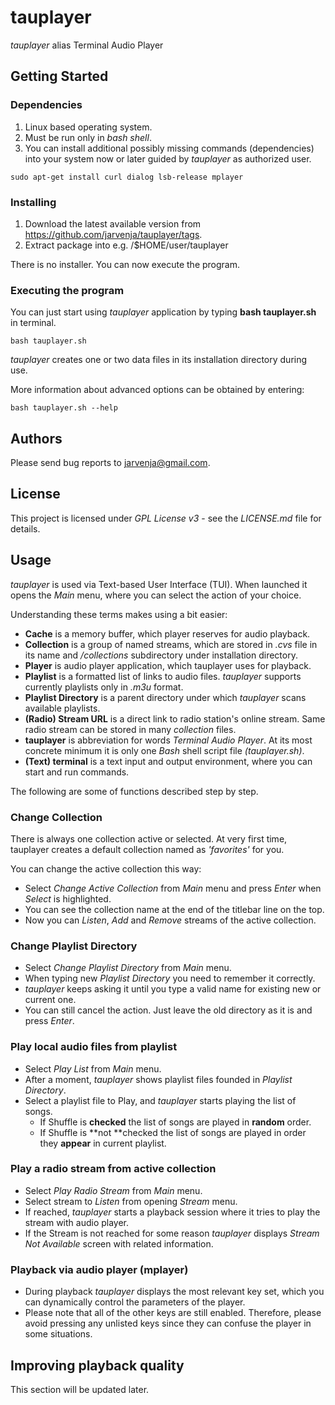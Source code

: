 # tauplayer

_tauplayer_ alias Terminal Audio Player 

## Getting Started

### Dependencies

1) Linux based operating system.
2) Must be run only in _bash shell_.
3) You can install additional possibly missing commands (dependencies) into your system now or later guided by _tauplayer_ as authorized user.

  ```
  sudo apt-get install curl dialog lsb-release mplayer
  ```
  
### Installing

1) Download the latest available version from https://github.com/jarvenja/tauplayer/tags.
2) Extract package into e.g. /$HOME/user/tauplayer

There is no installer. You can now execute the program.
  
### Executing the program

You can just start using _tauplayer_ application by typing __bash tauplayer.sh__ in terminal.
```
bash tauplayer.sh
```
_tauplayer_ creates one or two data files in its installation directory during use.

More information about advanced options can be obtained by entering: 

```
bash tauplayer.sh --help
```

## Authors

Please send bug reports to jarvenja@gmail.com.

## License

This project is licensed under _GPL License v3_ - see the _LICENSE.md_ file for details.

## Usage

_tauplayer_ is used via Text-based User Interface (TUI). When launched it opens the _Main_ menu, where you can select the action of your choice.

Understanding these terms makes using a bit easier:
- **Cache** is a memory buffer, which player reserves for audio playback.
- **Collection** is a group of named streams, which are stored in _.cvs_ file in its name and _/collections_ subdirectory under installation directory.
- **Player** is audio player application, which tauplayer uses for playback.
- **Playlist** is a formatted list of links to audio files. _tauplayer_ supports currently playlists only in _.m3u_ format.
- **Playlist Directory** is a parent directory under which _tauplayer_ scans available playlists.
- **(Radio) Stream URL** is a direct link to radio station's online stream. Same radio stream can be stored in many _collection_ files.
- **tauplayer** is abbreviation for words _Terminal Audio Player_. At its most concrete minimum it is only one _Bash_ shell script file _(tauplayer.sh)_.
- **(Text) terminal** is a text input and output environment, where you can start and run commands.

The following are some of functions described step by step.

### Change Collection

There is always one collection active or selected. At very first time, tauplayer creates a default collection named as _'favorites'_ for you.

You can change the active collection this way:
- Select _Change Active Collection_ from _Main_ menu and press _Enter_ when _Select_ is highlighted.
- You can see the collection name at the end of the titlebar line on the top.
- Now you can _Listen_, _Add_ and _Remove_ streams of the active collection.

### Change Playlist Directory

- Select _Change Playlist Directory_ from _Main_ menu.
- When typing new _Playlist Directory_ you need to remember it correctly. 
- _tauplayer_ keeps asking it until you type a valid name for existing new or current one.
- You can still cancel the action. Just leave the old directory as it is and press _Enter_.

### Play local audio files from playlist

- Select _Play List_ from _Main_ menu.
- After a moment, _tauplayer_ shows playlist files founded in _Playlist Directory_.
- Select a playlist file to Play, and _tauplayer_ starts playing the list of songs.
  - If Shuffle is **checked** the list of songs are played in **random** order.
  - If Shuffle is **not **checked the list of songs are played in order they **appear** in current playlist.

### Play a radio stream from active collection

- Select _Play Radio Stream_ from _Main_ menu.
- Select stream to _Listen_ from opening _Stream_ menu.
- If reached, _tauplayer_ starts a playback session where it tries to play the stream with audio player.
- If the Stream is not reached for some reason _tauplayer_ displays _Stream Not Available_ screen with related information.

### Playback via audio player (mplayer)

- During playback _tauplayer_ displays the most relevant key set, which you can dynamically control the parameters of the player.
- Please note that all of the other keys are still enabled. Therefore, please avoid pressing any unlisted keys since they can confuse the player in some situations.

## Improving playback quality

This section will be updated later.

